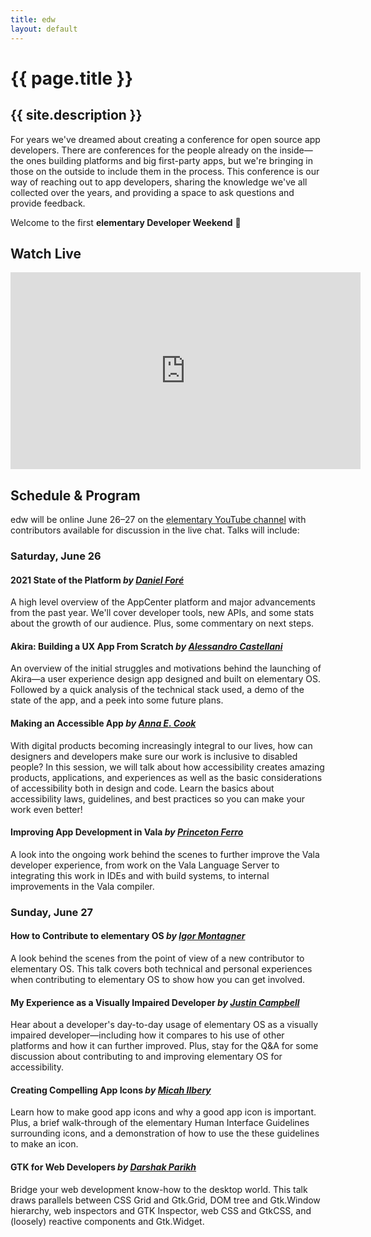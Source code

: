 ```yaml
---
title: edw
layout: default
---
```


# {{ page.title }}

## {{ site.description }}

For years we've dreamed about creating a conference for open source app developers. There are conferences for the people already on the inside—the ones building platforms and big first-party apps, but we're bringing in those on the outside to include them in the process. This conference is our way of reaching out to app developers, sharing the knowledge we've all collected over the years, and providing a space to ask questions and provide feedback.

Welcome to the first **elementary Developer Weekend** 🎉️

## Watch Live

<div class="embed">
  <iframe width="560" height="315" src="https://www.youtube-nocookie.com/embed/MZ27OqE0mZw" title="YouTube video player" frameborder="0" allow="accelerometer; autoplay; clipboard-write; encrypted-media; gyroscope; picture-in-picture" allowfullscreen>
    <a href="https://www.youtube.com/watch?v=MZ27OqE0mZw">View on YouTube</a>
  </iframe>
</div>

## Schedule & Program

edw will be online June 26–27 on the [elementary YouTube channel][youtube] with contributors available for discussion in the live chat. Talks will include:

### Saturday, June 26

#### 2021 State of the Platform _by [Daniel Foré](https://github.com/danrabbit)_

A high level overview of the AppCenter platform and major advancements from the past year. We'll cover developer tools, new APIs, and some stats about the growth of our audience. Plus, some commentary on next steps.

#### Akira: Building a UX App From Scratch _by [Alessandro Castellani](https://github.com/Alecaddd)_

An overview of the initial struggles and motivations behind the launching of Akira—a user experience design app designed and built on elementary OS. Followed by a quick analysis of the technical stack used, a demo of the state of the app, and a peek into some future plans.

#### Making an Accessible App _by [Anna E. Cook](https://github.com/annaecookux)_

With digital products becoming increasingly integral to our lives, how can designers and developers make sure our work is inclusive to disabled people? In this session, we will talk about how accessibility creates amazing products, applications, and experiences as well as the basic considerations of accessibility both in design and code. Learn the basics about accessibility laws, guidelines, and best practices so you can make your work even better!

#### Improving App Development in Vala _by [Princeton Ferro](https://github.com/Prince781)_

A look into the ongoing work behind the scenes to further improve the Vala developer experience, from work on the Vala Language Server to integrating this work in IDEs and with build systems, to internal improvements in the Vala compiler.

### Sunday, June 27

#### How to Contribute to elementary OS _by [Igor Montagner](https://github.com/igordsm)_

A look behind the scenes from the point of view of a new contributor to elementary OS. This talk covers both technical and personal experiences when contributing to elementary OS to show how you can get involved.

#### My Experience as a Visually Impaired Developer _by [Justin Campbell](https://github.com/techdev5521)_

Hear about a developer's day-to-day usage of elementary OS as a visually impaired developer—including how it compares to his use of other platforms and how it can further improved. Plus, stay for the Q&A for some discussion about contributing to and improving elementary OS for accessibility.

#### Creating Compelling App Icons _by [Micah Ilbery](https://github.com/micahilbery)_

Learn how to make good app icons and why a good app icon is important. Plus, a brief walk-through of the elementary Human Interface Guidelines surrounding icons, and a demonstration of how to use the these guidelines to make an icon.

#### GTK for Web Developers _by [Darshak Parikh](https://github.com/dar5hak)_

Bridge your web development know-how to the desktop world. This talk draws parallels between CSS Grid and Gtk.Grid, DOM tree and Gtk.Window hierarchy, web inspectors and GTK Inspector, web CSS and GtkCSS, and (loosely) reactive components and Gtk.Widget.

[store]: https://store.elementary.io/#elementary-developer-weekend
[sponsors]: https://github.com/sponsors/elementary?frequency=one-time
[youtube]: https://www.youtube.com/elementaryinc
